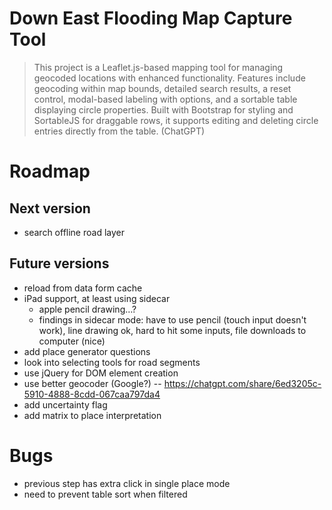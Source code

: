 # Down East Flooding Map Capture Tool

> This project is a Leaflet.js-based mapping tool for managing geocoded locations with enhanced functionality. Features include geocoding within map bounds, detailed search results, a reset control, modal-based labeling with options, and a sortable table displaying circle properties. Built with Bootstrap for styling and SortableJS for draggable rows, it supports editing and deleting circle entries directly from the table. (ChatGPT)

# Roadmap

## Next version

- search offline road layer

## Future versions

- reload from data form cache
- iPad support, at least using sidecar
    - apple pencil drawing…?
    - findings in sidecar mode: have to use pencil (touch input doesn't work), line drawing ok, hard to hit some inputs, file downloads to computer (nice)
- add place generator questions
- look into selecting tools for road segments
- use jQuery for DOM element creation
- use better geocoder (Google?) -- https://chatgpt.com/share/6ed3205c-5910-4888-8cdd-067caa797da4
- add uncertainty flag
- add matrix to place interpretation

# Bugs

- previous step has extra click in single place mode
- need to prevent table sort when filtered

